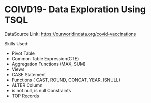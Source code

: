 # COIVD19- Data Exploration Using TSQL

DataSource Link: <a href="https://ourworldindata.org/covid-vaccinations" traget="_blank">https://ourworldindata.org/covid-vaccinations</a>

Skills Used:
<ul>
	<li>Pivot Table</li>
	<li> Common Table Expression(CTE)</li>
	<li>Aggregation Functions (MAX, SUM)</li>
	<li>Views</li>
	<li>CASE Statement</li>
	<li> Functions ( CAST, ROUND, CONCAT, YEAR, ISNULL)</li>
	<li>ALTER Column</li>
	<li>is not null, is null Constraints</li>
	<li>TOP Records</li>
</ul>
